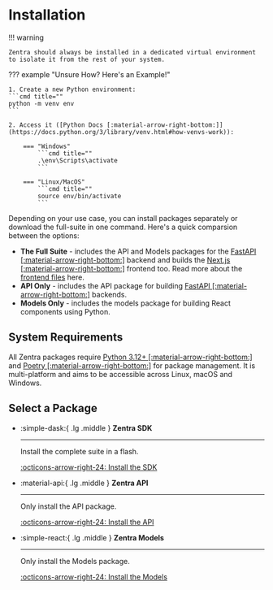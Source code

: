 # Installation

!!! warning

    Zentra should always be installed in a dedicated virtual environment to isolate it from the rest of your system. 

??? example "Unsure How? Here's an Example!"

    1. Create a new Python environment:
    ```cmd title=""
    python -m venv env
    ```

    2. Access it ([Python Docs [:material-arrow-right-bottom:]](https://docs.python.org/3/library/venv.html#how-venvs-work)):

        === "Windows"
            ```cmd title=""
            .\env\Scripts\activate
            ```
        
        === "Linux/MacOS"
            ```cmd title=""
            source env/bin/activate
            ```

Depending on your use case, you can install packages separately or download the full-suite in one command. Here's a quick comparsion between the options:

- __The Full Suite__ - includes the API and Models packages for the [FastAPI [:material-arrow-right-bottom:]](https://fastapi.tiangolo.com/) backend and builds the [Next.js [:material-arrow-right-bottom:]](https://nextjs.org/) frontend too. Read more about the [frontend files](/starting/files/nextjs) here.
- __API Only__ - includes the API package for building [FastAPI [:material-arrow-right-bottom:]](https://fastapi.tiangolo.com/) backends.
- __Models Only__ - includes the models package for building React components using Python.

## System Requirements

All Zentra packages require [Python 3.12+ [:material-arrow-right-bottom:]](https://www.python.org/) and [Poetry [:material-arrow-right-bottom:]](https://python-poetry.org/) for package management. It is multi-platform and aims to be accessible across Linux, macOS and Windows.

## Select a Package

<div class="grid cards" markdown>

-   :simple-dask:{ .lg .middle } __Zentra SDK__

    ---

    Install the complete suite in a flash.

    [:octicons-arrow-right-24: Install the SDK](/sdk)

</div>

<div class="grid cards" markdown>

-   :material-api:{ .lg .middle } __Zentra API__

    ---

    Only install the API package.

    [:octicons-arrow-right-24: Install the API](/api)

-   :simple-react:{ .lg .middle } __Zentra Models__

    ---

    Only install the Models package.

    [:octicons-arrow-right-24: Install the Models](/models)

</div>
